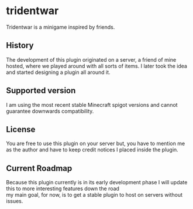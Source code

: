 # tridentwar
Tridentwar is a minigame inspired by friends.
## History
The development of this plugin originated on a server, a friend of mine hosted, where we played around with all sorts of items.
I later took the idea and started designing a plugin all around it.

## Supported version
I am using the most recent stable Minecraft spigot versions and cannot guarantee downwards compatibility.

## License
You are free to use this plugin on your server but, you have to mention me as the author and have to keep credit notices I placed inside the plugin.

## Current Roadmap
Because this plugin currently is in its early development phase I will update this to more interesting features down the road  
my main goal, for now, is to get a stable plugin to host on servers without issues.
